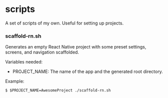 # scripts
A set of scripts of my own. Useful for setting up projects.

### scaffold-rn.sh
Generates an empty React Native project with some preset settings, screens, and navigation scaffolded.

Variables needed:
- PROJECT_NAME: The name of the app and the generated root directory.

Example:
```console
$ $PROJECT_NAME=AwesomeProject ./scaffold-rn.sh
```